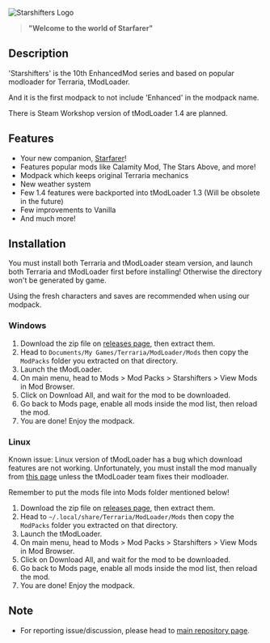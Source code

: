 ![Starshifters Logo](https://user-images.githubusercontent.com/25527589/152513974-d012f913-a975-4d7d-bbd6-b867682c04d9.png)
> **"Welcome to the world of Starfarer"**

## Description
'Starshifters' is the 10th EnhancedMod series and based on popular modloader for Terraria, tModLoader.

And it is the first modpack to not include 'Enhanced' in the modpack name.

There is Steam Workshop version of tModLoader 1.4 are planned.

## Features
- Your new companion, [Starfarer](https://forums.terraria.org/index.php?threads/the-stars-above-conquer-the-worlds-evils-starfarers-at-your-side-v1-0-released.105442/)!
- Features popular mods like Calamity Mod, The Stars Above, and more!
- Modpack which keeps original Terraria mechanics
- New weather system
- Few 1.4 features were backported into tModLoader 1.3 (Will be obsolete in the future)
- Few improvements to Vanilla
- And much more!

## Installation
You must install both Terraria and tModLoader steam version, and launch both Terraria and tModLoader first before installing! Otherwise the directory won't be generated by game.

Using the fresh characters and saves are recommended when using our modpack.

### Windows
1. Download the zip file on [releases page](https://github.com/MysticMoonlight/Starshifters/releases), then extract them.
2. Head to `Documents/My Games/Terraria/ModLoader/Mods` then copy the `ModPacks` folder you extracted on that directory.
3. Launch the tModLoader.
4. On main menu, head to Mods > Mod Packs > Starshifters > View Mods in Mod Browser.
5. Click on Download All, and wait for the mod to be downloaded.
6. Go back to Mods page, enable all mods inside the mod list, then reload the mod.
7. You are done! Enjoy the modpack.

### Linux
Known issue: Linux version of tModLoader has a bug which download features are not working. Unfortunately, you must install the mod manually from [this page](https://mirror.sgkoi.dev/) unless the tModLoader team fixes their modloader.

Remember to put the mods file into Mods folder mentioned below!

1. Download the zip file on [releases page](https://github.com/MysticMoonlight/Starshifters/releases), then extract them.
2. Head to `~/.local/share/Terraria/ModLoader/Mods` then copy the `ModPacks` folder you extracted on that directory.
3. Launch the tModLoader.
4. On main menu, head to Mods > Mod Packs > Starshifters > View Mods in Mod Browser.
5. Click on Download All, and wait for the mod to be downloaded.
6. Go back to Mods page, enable all mods inside the mod list, then reload the mod.
7. You are done! Enjoy the modpack.

## Note
* For reporting issue/discussion, please head to [main repository page](https://github.com/MysticMoonlight/EnhancedMod).
